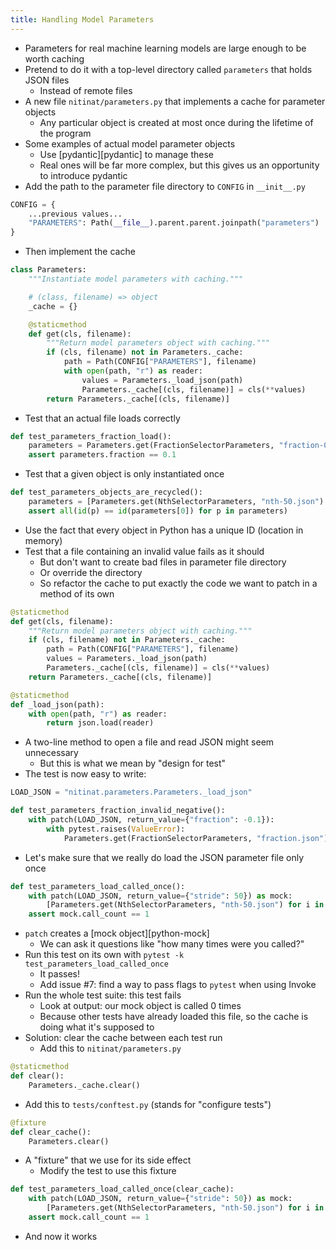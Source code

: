 ```yaml
---
title: Handling Model Parameters
---
```


-   Parameters for real machine learning models are large enough to be worth caching
-   Pretend to do it with a top-level directory called `parameters` that holds JSON files
    -   Instead of remote files
-   A new file `nitinat/parameters.py` that implements a cache for parameter objects
    -   Any particular object is created at most once during the lifetime of the program
-   Some examples of actual model parameter objects
    -   Use [pydantic][pydantic] to manage these
    -   Real ones will be far more complex, but this gives us an opportunity to introduce pydantic
-   Add the path to the parameter file directory to `CONFIG` in `__init__.py`

```python
CONFIG = {
    ...previous values...
    "PARAMETERS": Path(__file__).parent.parent.joinpath("parameters")
}
```

-   Then implement the cache

```python
class Parameters:
    """Instantiate model parameters with caching."""

    # (class, filename) => object
    _cache = {}

    @staticmethod
    def get(cls, filename):
        """Return model parameters object with caching."""
        if (cls, filename) not in Parameters._cache:
            path = Path(CONFIG["PARAMETERS"], filename)
            with open(path, "r") as reader:
                values = Parameters._load_json(path)
                Parameters._cache[(cls, filename)] = cls(**values)
        return Parameters._cache[(cls, filename)]
```

-   Test that an actual file loads correctly

```python
def test_parameters_fraction_load():
    parameters = Parameters.get(FractionSelectorParameters, "fraction-0.1.json")
    assert parameters.fraction == 0.1
```

-   Test that a given object is only instantiated once

```python
def test_parameters_objects_are_recycled():
    parameters = [Parameters.get(NthSelectorParameters, "nth-50.json") for i in range(3)]
    assert all(id(p) == id(parameters[0]) for p in parameters)
```

-   Use the fact that every object in Python has a unique ID (location in memory)
-   Test that a file containing an invalid value fails as it should
    -   But don't want to create bad files in parameter file directory
    -   Or override the directory
    -   So refactor the cache to put exactly the code we want to patch in a method of its own

```python
@staticmethod
def get(cls, filename):
    """Return model parameters object with caching."""
    if (cls, filename) not in Parameters._cache:
        path = Path(CONFIG["PARAMETERS"], filename)
        values = Parameters._load_json(path)
        Parameters._cache[(cls, filename)] = cls(**values)
    return Parameters._cache[(cls, filename)]

@staticmethod
def _load_json(path):
    with open(path, "r") as reader:
        return json.load(reader)
```

-   A two-line method to open a file and read JSON might seem unnecessary
    -   But this is what we mean by "design for test"
-   The test is now easy to write:

```python
LOAD_JSON = "nitinat.parameters.Parameters._load_json"

def test_parameters_fraction_invalid_negative():
    with patch(LOAD_JSON, return_value={"fraction": -0.1}):
        with pytest.raises(ValueError):
            Parameters.get(FractionSelectorParameters, "fraction.json")
```

-   Let's make sure that we really do load the JSON parameter file only once

```python
def test_parameters_load_called_once():
    with patch(LOAD_JSON, return_value={"stride": 50}) as mock:
        [Parameters.get(NthSelectorParameters, "nth-50.json") for i in range(3)]
    assert mock.call_count == 1
```

-   `patch` creates a [mock object][python-mock]
    -   We can ask it questions like "how many times were you called?"
-   Run this test on its own with `pytest -k test_parameters_load_called_once`
    -   It passes!
    -   Add issue #7: find a way to pass flags to `pytest` when using Invoke
-   Run the whole test suite: this test fails
    -   Look at output: our mock object is called 0 times
    -   Because other tests have already loaded this file, so the cache is doing what it's supposed to
-   Solution: clear the cache between each test run
    -   Add this to `nitinat/parameters.py`

```python
@staticmethod
def clear():
    Parameters._cache.clear()
```

-   Add this to `tests/conftest.py` (stands for "configure tests")

```python
@fixture
def clear_cache():
    Parameters.clear()
```

-   A "fixture" that we use for its side effect
    -   Modify the test to use this fixture

```python
def test_parameters_load_called_once(clear_cache):
    with patch(LOAD_JSON, return_value={"stride": 50}) as mock:
        [Parameters.get(NthSelectorParameters, "nth-50.json") for i in range(3)]
    assert mock.call_count == 1
```

-   And now it works
